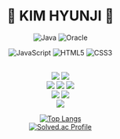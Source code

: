 <div align="center"><h1>👋 KIM HYUNJI 👋</h1></div>
<div align="center">
  
![Java](https://img.shields.io/badge/Java-007396.svg?&style=for-the-badge&logo=Java&logoColor=white)
![Oracle](https://img.shields.io/badge/Oracle-F80000.svg?&style=for-the-badge&logo=Oracle&logoColor=white)
  
![JavaScript](https://img.shields.io/badge/JavaScript-F7DF1E.svg?&style=for-the-badge&logo=JavaScript&logoColor=white)
![HTML5](https://img.shields.io/badge/HTML5-E34F26.svg?&style=for-the-badge&logo=HTML5&logoColor=white)
![CSS3](https://img.shields.io/badge/CSS3-1572B6.svg?&style=for-the-badge&logo=CSS3&logoColor=white)

  <br>
  <img src="https://img.shields.io/badge/Linux-FCC624?style=for-the-badge&logo=Linux&logoColor=white">
  <img src="https://img.shields.io/badge/CentOS-262577?style=for-the-badge&logo=CentOS&logoColor=white">

  <br>
  <img src="https://img.shields.io/badge/Visual Studio Code-007ACC?style=for-the-badge&logo=Visual Studio&logoColor=white">
  <img src="https://img.shields.io/badge/Eclipse IDE-2C2255?style=for-the-badge&logo=Eclipse IDE&logoColor=white">
  <img src="https://img.shields.io/badge/Anaconda-44A833?style=for-the-badge&logo=Anaconda&logoColor=white">

  <br>

  <img src="https://img.shields.io/badge/Git-F05032?style=for-the-badge&logo=Git&logoColor=white">
  <img src="https://img.shields.io/badge/GitHub-181717?style=for-the-badge&logo=GitHub&logoColor=white">

  <br>


<img src="https://img.shields.io/badge/Tech%20Blog-000000?style=for-the-badge&logo=Tistory&logoColor=white&link=https://hj0216.tistory.com/">

  
[![Top Langs](https://github-readme-stats.vercel.app/api/top-langs/?username=hj0216&layout=compact)](https://github.com/hj0216/github-readme-stats)<br>
[![Solved.ac Profile](http://mazassumnida.wtf/api/generate_badge?boj=hj0216)](https://solved.ac/hj0216)<br/>
</div>
